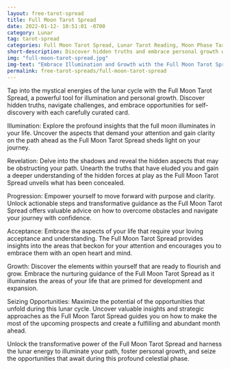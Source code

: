 ```yaml
---
layout: free-tarot-spread
title: Full Moon Tarot Spread
date: 2022-01-12- 10:51:01 -0700
category: Lunar
tag: tarot-spread
categories: Full Moon Tarot Spread, Lunar Tarot Reading, Moon Phase Tarot Layout, Tarot Cards for Full Moon, Harnessing Full Moon Energy, Spiritual Insights from the Full Moon, Free Full Moon Tarot Reading, Online Tarot Reading for the Full Moon, Moon Magick Tarot Spread, Intuitive Guidance for Full Moon, Full Moon Ritual with Tarot, Embrace Lunar Cycles with Tarot, Moonlight Divination, Full Moon Blessings Tarot Spread, Full Moon Illumination Tarot Layout
short-description: Discover hidden truths and embrace personal growth with the full moon tarot spread, a transformative tool that taps into the mystical energies of the lunar cycle. Navigate life's challenges, uncover concealed aspects, and seize opportunities for self-discovery as each card sheds light on your journey. Illuminate your path, overcome obstacles, and maximize opportunities with the Full Moon Tarot Spread, guiding you towards a fulfilling and abundant month ahead.
img: "full-moon-tarot-spread.jpg"
img-text: "Embrace Illumination and Growth with the Full Moon Tarot Spread"
permalink: free-tarot-spreads/full-moon-tarot-spread
---
```

Tap into the mystical energies of the lunar cycle with the Full Moon Tarot Spread, a powerful tool for illumination and personal growth. Discover hidden truths, navigate challenges, and embrace opportunities for self-discovery with each carefully curated card.

Illumination: Explore the profound insights that the full moon illuminates in your life. Uncover the aspects that demand your attention and gain clarity on the path ahead as the Full Moon Tarot Spread sheds light on your journey.

Revelation: Delve into the shadows and reveal the hidden aspects that may be obstructing your path. Unearth the truths that have eluded you and gain a deeper understanding of the hidden forces at play as the Full Moon Tarot Spread unveils what has been concealed.

Progression: Empower yourself to move forward with purpose and clarity. Unlock actionable steps and transformative guidance as the Full Moon Tarot Spread offers valuable advice on how to overcome obstacles and navigate your journey with confidence.

Acceptance: Embrace the aspects of your life that require your loving acceptance and understanding. The Full Moon Tarot Spread provides insights into the areas that beckon for your attention and encourages you to embrace them with an open heart and mind.

Growth: Discover the elements within yourself that are ready to flourish and grow. Embrace the nurturing guidance of the Full Moon Tarot Spread as it illuminates the areas of your life that are primed for development and expansion.

Seizing Opportunities: Maximize the potential of the opportunities that unfold during this lunar cycle. Uncover valuable insights and strategic approaches as the Full Moon Tarot Spread guides you on how to make the most of the upcoming prospects and create a fulfilling and abundant month ahead.

Unlock the transformative power of the Full Moon Tarot Spread and harness the lunar energy to illuminate your path, foster personal growth, and seize the opportunities that await during this profound celestial phase.